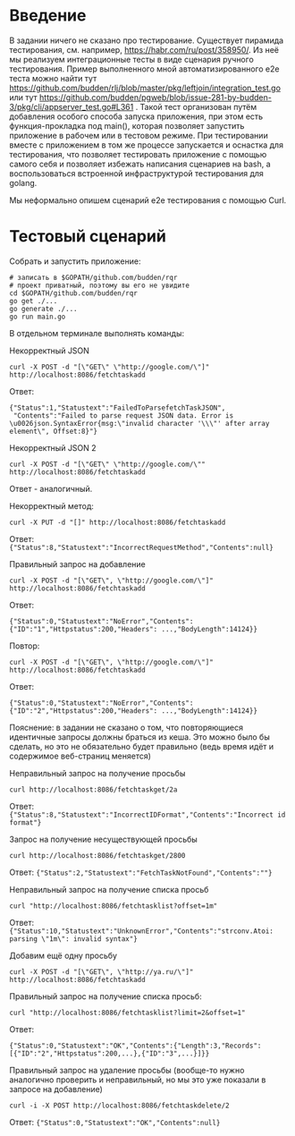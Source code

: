 # Введение

В задании ничего не сказано про тестирование. Существует пирамида тестирования, см. например, 
https://habr.com/ru/post/358950/. Из неё мы реализуем интеграционные тесты в виде сценария
ручного тестирования. Пример выполненного мной автоматизированного e2e теста 
можно найти тут https://github.com/budden/rlj/blob/master/pkg/leftjoin/integration_test.go или тут
https://github.com/budden/pgweb/blob/issue-281-by-budden-3/pkg/cli/appserver_test.go#L361 . Такой
тест организован путём добавления особого способа запуска приложения, при этом есть функция-прокладка 
под main(), которая позволяет запустить приложение в рабочем или в тестовом режиме. При тестировании 
вместе с приложением в том же процессе запускается и оснастка для тестирования, что позволяет
тестировать приложение с помощью самого себя и позволяет избежать написания сценариев на bash, 
а воспользоваться встроенной инфраструктурой тестирования для golang.

Мы неформально опишем сценарий e2e тестирования с помощью Curl. 

# Тестовый сценарий

Собрать и запустить приложение:
```
# записать в $GOPATH/github.com/budden/rqr
# проект приватный, поэтому вы его не увидите
cd $GOPATH/github.com/budden/rqr
go get ./...
go generate ./...
go run main.go
```

В отдельном терминале выполнять команды:

Некорректный JSON
```
curl -X POST -d "[\"GET\" \"http://google.com/\"]" http://localhost:8086/fetchtaskadd
```

Ответ: 
```
{"Status":1,"Statustext":"FailedToParsefetchTaskJSON",
 "Contents":"Failed to parse request JSON data. Error is \u0026json.SyntaxError{msg:\"invalid character '\\\"' after array element\", Offset:8}"}
```

Некорректный JSON 2
```
curl -X POST -d "[\"GET\" \"http://google.com/\"" http://localhost:8086/fetchtaskadd
```
Ответ - аналогичный. 

Некорректный метод:
```
curl -X PUT -d "[]" http://localhost:8086/fetchtaskadd
```
Ответ: `{"Status":8,"Statustext":"IncorrectRequestMethod","Contents":null}`

Правильный запрос на добавление
```
curl -X POST -d "[\"GET\", \"http://google.com/\"]" http://localhost:8086/fetchtaskadd
```
Ответ:
```
{"Status":0,"Statustext":"NoError","Contents":{"ID":"1","Httpstatus":200,"Headers": ...,"BodyLength":14124}}
```

Повтор:
```
curl -X POST -d "[\"GET\", \"http://google.com/\"]" http://localhost:8086/fetchtaskadd
```
Ответ:
```
{"Status":0,"Statustext":"NoError","Contents":{"ID":"2","Httpstatus":200,"Headers": ...,"BodyLength":14124}}
```

Пояснение: в задании не сказано о том, что повторяющиеся идентичные запросы должны браться из кеша. Это можно было бы сделать, но это не обязательно будет правильно (ведь время идёт и содержимое веб-страниц меняется)

Неправильный запрос на получение просьбы
```
curl http://localhost:8086/fetchtaskget/2а
```
Ответ: `{"Status":8,"Statustext":"IncorrectIDFormat","Contents":"Incorrect id format"}`

Запрос на получение несуществующей просьбы 
```
curl http://localhost:8086/fetchtaskget/2800
```
Ответ: `{"Status":2,"Statustext":"FetchTaskNotFound","Contents":""}`

Неправильный запрос на получение списка просьб
```
curl "http://localhost:8086/fetchtasklist?offset=1m"
```
Ответ: `{"Status":10,"Statustext":"UnknownError","Contents":"strconv.Atoi: parsing \"1m\": invalid syntax"}`

Добавим ещё одну просьбу
```
curl -X POST -d "[\"GET\", \"http://ya.ru/\"]" http://localhost:8086/fetchtaskadd
```

Правильный запрос на получение списка просьб:
```
curl "http://localhost:8086/fetchtasklist?limit=2&offset=1"
```
Ответ:
```
{"Status":0,"Statustext":"OK","Contents":{"Length":3,"Records":[{"ID":"2","Httpstatus":200,...},{"ID":"3",...}]}}
```

Правильный запрос на удаление просьбы (вообще-то нужно аналогично проверить и неправильный, но мы это уже показали
в запросе на добавление)
```
curl -i -X POST http://localhost:8086/fetchtaskdelete/2
```
Ответ: `{"Status":0,"Statustext":"OK","Contents":null}`
